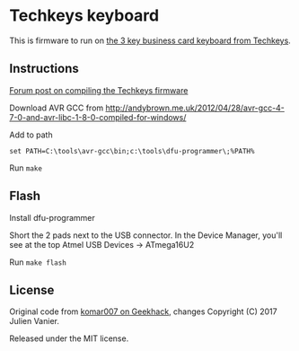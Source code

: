 # Techkeys keyboard

This is firmware to run on [the 3 key business card keyboard from Techkeys](https://techkeys.us/collections/accessories/products/techkeys-keyboard-business-card).

## Instructions

[Forum post on compiling the Techkeys firmware](https://geekhack.org/index.php?topic=53378.0)

Download AVR GCC from http://andybrown.me.uk/2012/04/28/avr-gcc-4-7-0-and-avr-libc-1-8-0-compiled-for-windows/

Add to path
```
set PATH=C:\tools\avr-gcc\bin;c:\tools\dfu-programmer\;%PATH%
```

Run `make`

## Flash

Install dfu-programmer

Short the 2 pads next to the USB connector. In the Device Manager,
you'll see at the top Atmel USB Devices -> ATmega16U2

Run `make flash`

## License

Original code from [komar007 on Geekhack](https://geekhack.org/index.php?topic=53378.0), changes Copyright (C) 2017 Julien Vanier.

Released under the MIT license.

